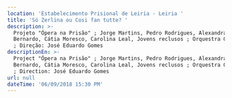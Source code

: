 ```yaml
---
location: 'Estabelecimento Prisional de Leiria - Leiria '
title: 'Só Zerlina ou Cosi fan tutte? '
description: >-
  Projeto "Ópera na Prisão" ; Jorge Martins, Pedro Rodrigues, Alexandra
  Bernardo, Cátia Moresco, Carolina Leal, Jovens reclusos ; Orquestra Gulbenkian
  ; Direção: José Eduardo Gomes 
descriptionEn: >-
  Project "Ópera na Prisão" ; Jorge Martins, Pedro Rodrigues, Alexandra
  Bernardo, Cátia Moresco, Carolina Leal, Jovens reclusos ; Orquestra Gulbenkian
  ; Direction: José Eduardo Gomes 
url: null
dateTime: '06/09/2018 15:30 PM'
---
```


